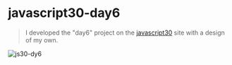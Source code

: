 # javascript30-day6
> I developed the "day6" project on the [javascript30](https://javascript30.com/) site with a design of my own.

![js30-dy6](https://user-images.githubusercontent.com/60268874/154165379-112b72c0-b6bd-4ec1-b64c-f16d50f5841a.jpeg)
